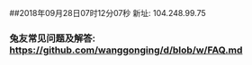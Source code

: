 ##2018年09月28日07时12分07秒 新址: 104.248.99.75
### 兔友常见问题及解答: https://github.com/wanggonging/d/blob/w/FAQ.md
